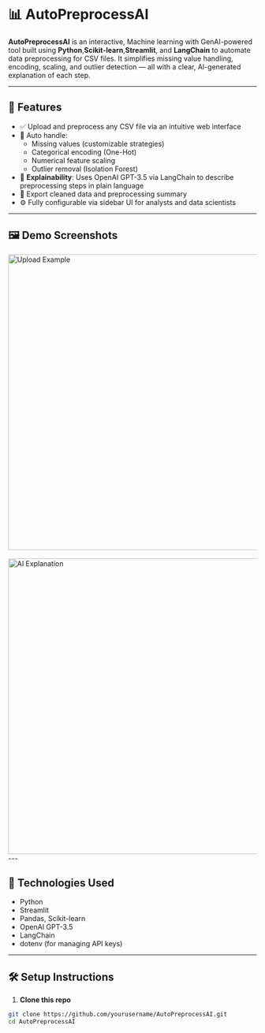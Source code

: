# 📊 AutoPreprocessAI

**AutoPreprocessAI** is an interactive, Machine learning with GenAI-powered tool built using **Python**,**Scikit-learn**,**Streamlit**, and **LangChain** to automate data preprocessing for CSV files. It simplifies missing value handling, encoding, scaling, and outlier detection — all with a clear, AI-generated explanation of each step.

---

## 🚀 Features

- ✅ Upload and preprocess any CSV file via an intuitive web interface
- 🧼 Auto handle:
  - Missing values (customizable strategies)
  - Categorical encoding (One-Hot)
  - Numerical feature scaling
  - Outlier removal (Isolation Forest)
- 🤖 **Explainability**: Uses OpenAI GPT-3.5 via LangChain to describe preprocessing steps in plain language
- 📂 Export cleaned data and preprocessing summary
- ⚙️ Fully configurable via sidebar UI for analysts and data scientists

---

## 🖼️ Demo Screenshots

<img src="https://github.com/user-attachments/assets/2f487ff2-aa1f-49e7-acfa-ebc87be3ad95" alt="Upload Example" width="600"/>
<br/><br/>
<img src="https://github.com/user-attachments/assets/317d5137-f227-41ec-87da-1590f0d13371" alt="AI Explanation" width="600"/>
---

## 🧠 Technologies Used

- Python
- Streamlit
- Pandas, Scikit-learn
- OpenAI GPT-3.5
- LangChain
- dotenv (for managing API keys)

---

## 🛠️ Setup Instructions

1. **Clone this repo**

```bash
git clone https://github.com/yourusername/AutoPreprocessAI.git
cd AutoPreprocessAI
